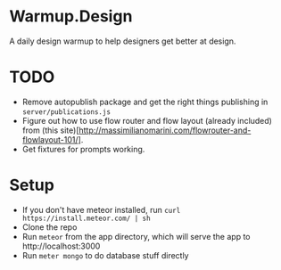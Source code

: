 # Warmup.Design

A daily design warmup to help designers get better at design.

# TODO

* Remove autopublish package and get the right things publishing in `server/publications.js`
* Figure out how to use flow router and flow layout (already included) from (this site)[http://massimilianomarini.com/flowrouter-and-flowlayout-101/].
* Get fixtures for prompts working.

# Setup

* If you don't have meteor installed, run `curl https://install.meteor.com/ | sh`
* Clone the repo
* Run `meteor` from the app directory, which will serve the app to http://localhost:3000
* Run `meter mongo` to do database stuff directly
